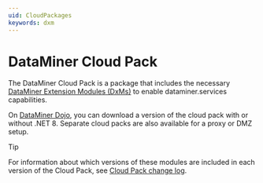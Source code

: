 ```yaml
---
uid: CloudPackages
keywords: dxm
---
```


# DataMiner Cloud Pack

The DataMiner Cloud Pack is a package that includes the necessary [DataMiner Extension Modules (DxMs)](xref:DataMinerExtensionModules) to enable dataminer.services capabilities.

On [DataMiner Dojo](https://community.dataminer.services/dataminer-cloud-pack/), you can download a version of the cloud pack with or without .NET 8. Separate cloud packs are also available for a proxy or DMZ setup.

> [!TIP]
> For information about which versions of these modules are included in each version of the Cloud Pack, see [Cloud Pack change log](xref:Cloud_Pack_change_log).
